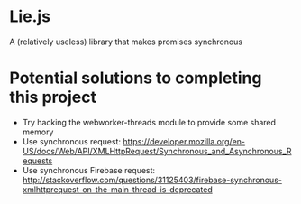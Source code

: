 # Lie.js
A (relatively useless) library that makes promises synchronous

# Potential solutions to completing this project
* Try hacking the webworker-threads module to provide some shared memory
* Use synchronous request: https://developer.mozilla.org/en-US/docs/Web/API/XMLHttpRequest/Synchronous_and_Asynchronous_Requests
* Use synchronous Firebase request: http://stackoverflow.com/questions/31125403/firebase-synchronous-xmlhttprequest-on-the-main-thread-is-deprecated
